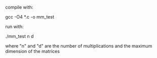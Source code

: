 compile with: 

gcc -O4 *.c -o mm_test

run with:

./mm_test n d

where "n" and "d" are the number of multiplications and the maximum dimension of the matrices